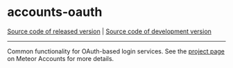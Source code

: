 # accounts-oauth
[Source code of released version](https://github.com/meteor/meteor/tree/master/packages/accounts-oauth) | [Source code of development version](https://github.com/meteor/meteor/tree/devel/packages/accounts-oauth)
***

Common functionality for OAuth-based login services. See the [project page](https://docs.meteor.com/api/accounts) on Meteor Accounts for more details.
